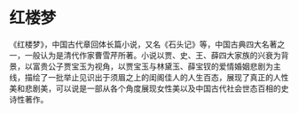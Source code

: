 # 红楼梦
《红楼梦》，中国古代章回体长篇小说，又名《石头记》等，中国古典四大名著之一，一般认为是清代作家曹雪芹所著。小说以贾、史、王、薛四大家族的兴衰为背景，以富贵公子贾宝玉为视角，以贾宝玉与林黛玉、薛宝钗的爱情婚姻悲剧为主线，描绘了一批举止见识出于须眉之上的闺阁佳人的人生百态，展现了真正的人性美和悲剧美，可以说是一部从各个角度展现女性美以及中国古代社会世态百相的史诗性著作。